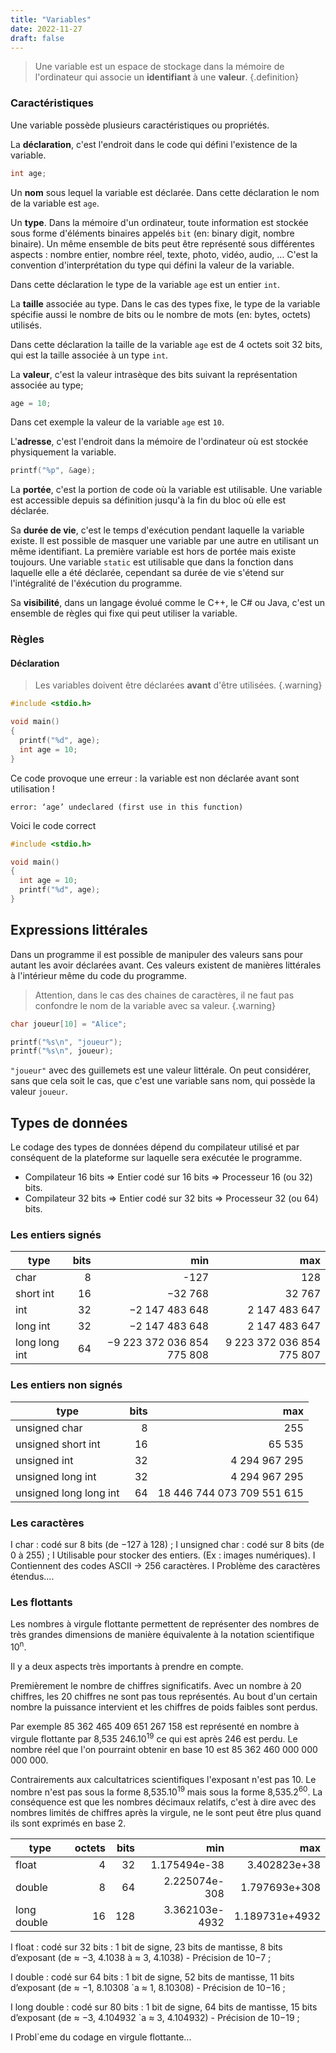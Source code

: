 ```yaml
---
title: "Variables"
date: 2022-11-27
draft: false
---
```


>Une variable est un espace de stockage dans la mémoire de l'ordinateur qui associe un **identifiant** à une **valeur**.
{.definition}

### Caractéristiques

Une variable possède plusieurs caractéristiques ou propriétés.

La **déclaration**, c'est l'endroit dans le code qui défini l'existence de la variable.

```C
int age;
```

Un **nom** sous lequel la variable est déclarée. Dans cette déclaration le nom de la variable est `age`.

Un **type**. Dans la mémoire d'un ordinateur, toute information est stockée sous forme d'éléments binaires appelés `bit` (en: binary digit, nombre binaire). Un même ensemble de bits peut être représenté sous différentes aspects : nombre entier, nombre réel, texte, photo, vidéo, audio, ... C'est la convention d'interprétation du type qui défini la valeur de la variable.

Dans cette déclaration le type de la variable `age` est un entier `int`.

La **taille** associée au type. Dans le cas des types fixe, le type de la variable spécifie aussi le nombre de bits ou le nombre de mots (en: bytes, octets) utilisés.

Dans cette déclaration la taille de la variable `age` est de 4 octets soit 32 bits, qui est la taille associée à un type `int`.

La **valeur**, c'est la valeur intrasèque des bits suivant la représentation associée au type;

```C
age = 10;
```

Dans cet exemple la valeur de la variable `age` est `10`.

L'**adresse**, c'est l'endroit dans la mémoire de l'ordinateur où est stockée physiquement la variable.

```C
printf("%p", &age);
```

La **portée**, c'est la portion de code où la variable est utilisable. Une variable est accessible depuis sa définition jusqu'à la fin du bloc où elle est déclarée.

Sa **durée de vie**, c'est le temps d'exécution pendant laquelle la variable existe. Il est possible de masquer une variable par une autre en utilisant un même identifiant. La première variable est hors de portée mais existe toujours. Une variable `static` est utilisable que dans la fonction dans laquelle elle a été déclarée, cependant sa durée de vie s'étend sur l'intégralité de l'éxécution du programme.

Sa **visibilité**, dans un langage évolué comme le C++, le C# ou Java, c'est un ensemble de règles qui fixe qui peut utiliser la variable.

### Règles

#### Déclaration

>Les variables doivent être déclarées **avant** d'être utilisées.
{.warning}

```C
#include <stdio.h>

void main()
{
  printf("%d", age);
  int age = 10;
}
```

Ce code provoque une erreur : la variable est non déclarée avant sont utilisation !

```
error: ‘age’ undeclared (first use in this function)
```

Voici le code correct

```C
#include <stdio.h>

void main()
{
  int age = 10;
  printf("%d", age);
}
```

## Expressions littérales

Dans un programme il est possible de manipuler des valeurs sans pour autant les avoir déclarées avant. Ces valeurs existent de manières littérales à l'intérieur même du code du programme.

>Attention, dans le cas des chaines de caractères, il ne faut pas confondre le nom de la variable avec sa valeur.
{.warning}

```C
char joueur[10] = "Alice";

printf("%s\n", "joueur");
printf("%s\n", joueur);
```

`"joueur"` avec des guillemets est une valeur littérale. On peut considérer, sans que cela soit le cas, que c'est une variable sans nom, qui possède la valeur `joueur`.

## Types de données

Le codage des types de données dépend du compilateur utilisé et par conséquent de la plateforme sur laquelle sera exécutée le programme.

- Compilateur 16 bits ⇒ Entier codé sur 16 bits ⇒ Processeur 16 (ou 32) bits.
- Compilateur 32 bits ⇒ Entier codé sur 32 bits ⇒ Processeur 32 (ou 64) bits.

### Les entiers signés

 type | bits |  min  | max
---|--:|--:|--:
char          |  8 | -127 | 128
short int     | 16 |  −32 768  | 32 767
int           | 32 |  −2 147 483 648 | 2 147 483 647
long int      | 32 |  −2 147 483 648 | 2 147 483 647
long long int | 64 |  −9 223 372 036 854 775 808 | 9 223 372 036 854 775 807


### Les entiers non signés

type | bits | max
---|--:|--:
unsigned char          |  8 | 255
unsigned short int     | 16 | 65 535
unsigned int           | 32 | 4 294 967 295
unsigned long int      | 32 | 4 294 967 295
unsigned long long int | 64 | 18 446 744 073 709 551 615

### Les caractères

I char : codé sur 8 bits (de −127 à 128) ;
I unsigned char : codé sur 8 bits (de 0 à 255) ;
I Utilisable pour stocker des entiers. (Ex : images numériques).
I Contiennent des codes ASCII → 256 caractères.
I Problème des caractères étendus....

### Les flottants

Les nombres à virgule flottante permettent de représenter des nombres de très grandes dimensions de manière équivalente à la notation scientifique 10<sup>n</sup>.

Il y a deux aspects très importants à prendre en compte.

Premièrement le nombre de chiffres significatifs. Avec un nombre à 20 chiffres, les 20 chiffres ne sont pas tous représentés. Au bout d'un certain nombre la puissance intervient et les chiffres de poids faibles sont perdus.

Par exemple 85 362 465 409 651 267 158 est représenté en nombre à virgule flottante par 8,535 246.10<sup>19</sup> ce qui est après 246 est perdu. Le nombre réel que l'on pourraint obtenir en base 10 est 85 362 460 000 000 000 000.

Contrairements aux calcultatrices scientifiques l'exposant n'est pas 10. Le nombre n'est pas sous la forme 8,535.10<sup>19</sup> mais sous la forme 8,535.2<sup>60</sup>. La conséquence est que les nombres décimaux relatifs, c'est à dire avec des nombres limités de chiffres après la virgule, ne le sont peut être plus quand ils sont exprimés en base 2.


type | octets |  bits | min  | max
---|--:|--:|--:|--:
float       |  4 |  32 | 1.175494e-38 | 3.402823e+38
double      |  8 |  64 | 2.225074e-308 | 1.797693e+308
long double |  16 | 128 |3.362103e-4932 |  1.189731e+4932


I float : codé sur 32 bits : 1 bit de signe, 23 bits de mantisse, 8 bits
d’exposant (de ≈ −3, 4.1038 à ≈ 3, 4.1038) - Précision de 10−7
;

I double : codé sur 64 bits : 1 bit de signe, 52 bits de mantisse, 11 bits
d’exposant (de ≈ −1, 8.10308
`a ≈ 1, 8.10308) - Précision de 10−16 ;

I long double : codé sur 80 bits : 1 bit de signe, 64 bits de mantisse, 15
bits d’exposant (de ≈ −3, 4.104932
`a ≈ 3, 4.104932) - Précision de 10−19 ;

I Probl`eme du codage en virgule flottante...
